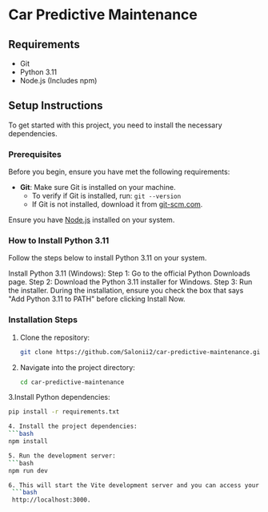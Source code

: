 # Car Predictive Maintenance

## Requirements

- Git
- Python 3.11
- Node.js (Includes npm)

## Setup Instructions

To get started with this project, you need to install the necessary dependencies.

### Prerequisites

Before you begin, ensure you have met the following requirements:

- **Git**: Make sure Git is installed on your machine.
    - To verify if Git is installed, run: `git --version`
    - If Git is not installed, download it from [git-scm.com](https://git-scm.com/).
  
Ensure you have [Node.js](https://nodejs.org/dist/v22.11.0/node-v22.11.0-x64.msi) installed on your system.

### How to Install Python 3.11
Follow the steps below to install Python 3.11 on your system.

Install Python 3.11 (Windows):
Step 1: Go to the official Python Downloads page.
Step 2: Download the Python 3.11 installer for Windows.
Step 3: Run the installer.
During the installation, ensure you check the box that says "Add Python 3.11 to PATH" before clicking Install Now.


### Installation Steps

1. Clone the repository:
   ```bash
   git clone https://github.com/Salonii2/car-predictive-maintenance.git

2. Navigate into the project directory:
   ```bash
   cd car-predictive-maintenance

3.Install Python dependencies:
   ```bash
   pip install -r requirements.txt

4. Install the project dependencies:
   ```bash
   npm install

5. Run the development server:
   ```bash
   npm run dev

6. This will start the Vite development server and you can access your application at
    ```bash
    http://localhost:3000.



